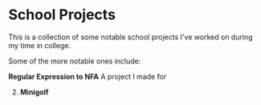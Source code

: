 # School Projects
 
This is a collection of some notable school projects I've worked on during my time in college.

Some of the more notable ones include:

__Regular Expression to NFA__
 A project I made for 

2. __Minigolf__
